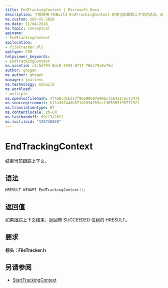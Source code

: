 ```yaml
---
title: EndTrackingContext | Microsoft Docs
description: 了解使用 MSBuild EndTrackingContext 结束当前跟踪上下文的语法、返回值和要求。
ms.custom: SEO-VS-2020
ms.date: 11/04/2016
ms.topic: conceptual
apiname:
- EndTrackingContext
apilocation:
- filetracker.dll
apitype: COM
helpviewer_keywords:
- EndTrackingContext
ms.assetid: c2c5d794-8dc8-4594-8717-70dc79a0e75d
author: ghogen
ms.author: ghogen
manager: jmartens
ms.technology: msbuild
ms.workload:
- multiple
ms.openlocfilehash: 4f4a0cd1b327f9be99b07e90bc7564a17ec13472
ms.sourcegitcommit: b12a38744db371d2894769ecf305585f9577792f
ms.translationtype: HT
ms.contentlocale: zh-CN
ms.lasthandoff: 09/13/2021
ms.locfileid: "126736028"
---
```

# <a name="endtrackingcontext"></a>EndTrackingContext

结束当前跟踪上下文。

## <a name="syntax"></a>语法

```cpp
HRESULT WINAPI EndTrackingContext();
```

## <a name="return-value"></a>返回值

如果跟踪上下文结束，返回带 SUCCEEDED 位组的 HRESULT。

## <a name="requirements"></a>要求

**标头：FileTracker.h** 

## <a name="see-also"></a>另请参阅

- [StartTrackingContext](../msbuild/starttrackingcontext.md)
